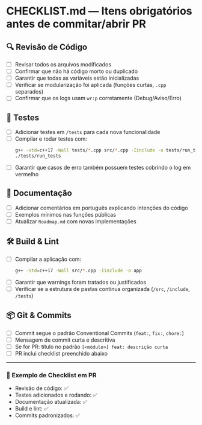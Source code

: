 # CHECKLIST.md — Itens obrigatórios antes de commitar/abrir PR

## 🔍 Revisão de Código
- [ ] Revisar todos os arquivos modificados
- [ ] Confirmar que não há código morto ou duplicado
- [ ] Garantir que todas as variáveis estão inicializadas
- [ ] Verificar se modularização foi aplicada (funções curtas, `.cpp` separados)
- [ ] Confirmar que os logs usam `wr:p` corretamente (Debug/Aviso/Erro)

## 🧪 Testes
- [ ] Adicionar testes em `/tests` para cada nova funcionalidade
- [ ] Compilar e rodar testes com:
  ```sh
  g++ -std=c++17 -Wall tests/*.cpp src/*.cpp -Iinclude -o tests/run_tests
  ./tests/run_tests
  ```
- [ ] Garantir que casos de erro também possuem testes cobrindo o log em vermelho

## 📑 Documentação
- [ ] Adicionar comentários em português explicando intenções do código
- [ ] Exemplos mínimos nas funções públicas
- [ ] Atualizar `Roadmap.md` com novas implementações

## 🛠️ Build & Lint
- [ ] Compilar a aplicação com:
  ```sh
  g++ -std=c++17 -Wall src/*.cpp -Iinclude -o app
  ```
- [ ] Garantir que warnings foram tratados ou justificados
- [ ] Verificar se a estrutura de pastas continua organizada (`/src`, `/include`, `/tests`)

## 📦 Git & Commits
- [ ] Commit segue o padrão Conventional Commits (`feat:`, `fix:`, `chore:`)
- [ ] Mensagem de commit curta e descritiva
- [ ] Se for PR: título no padrão `[<módulo>] feat: descrição curta`
- [ ] PR inclui checklist preenchido abaixo

---

### 📝 Exemplo de Checklist em PR
- Revisão de código: ✅  
- Testes adicionados e rodando: ✅  
- Documentação atualizada: ✅  
- Build e lint: ✅  
- Commits padronizados: ✅  

